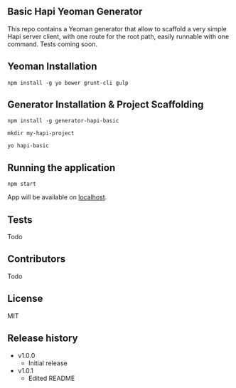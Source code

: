 ## Basic Hapi Yeoman Generator

This repo contains a Yeoman generator that allow to scaffold a very simple Hapi server client, with one route for the root path, easily runnable with one command. Tests coming soon.

## Yeoman Installation

```npm install -g yo bower grunt-cli gulp```

## Generator Installation & Project Scaffolding

```npm install -g generator-hapi-basic```

```mkdir my-hapi-project```

```yo hapi-basic```

## Running the application

```npm start```

App will be available on [localhost](http://localhost:3000).

## Tests

Todo

## Contributors

Todo

## License

MIT

## Release history

- v1.0.0
    - Initial release
- v1.0.1
    - Edited README
    